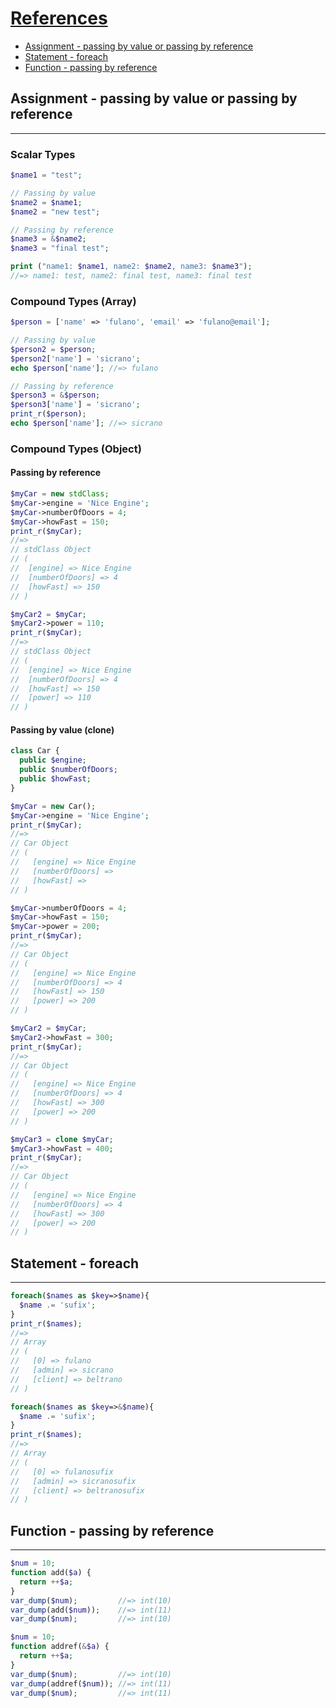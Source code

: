 # [References](http://php.net/manual/en/language.references.php)

- [Assignment - passing by value or passing by reference](#assignment-passing-by-value-or-passing-by-reference)
- [Statement - foreach](#statement---foreach)
- [Function - passing by reference](#function---passing-by-reference)

## Assignment - passing by value or passing by reference

---

### Scalar Types

```php
$name1 = "test";

// Passing by value
$name2 = $name1;
$name2 = "new test";

// Passing by reference
$name3 = &$name2;
$name3 = "final test";

print ("name1: $name1, name2: $name2, name3: $name3");
//=> name1: test, name2: final test, name3: final test
```

### Compound Types (Array)

```php
$person = ['name' => 'fulano', 'email' => 'fulano@email'];

// Passing by value
$person2 = $person;
$person2['name'] = 'sicrano';
echo $person['name']; //=> fulano

// Passing by reference
$person3 = &$person;
$person3['name'] = 'sicrano';
print_r($person);
echo $person['name']; //=> sicrano
```

### Compound Types (Object)

#### Passing by reference

```php
$myCar = new stdClass;
$myCar->engine = 'Nice Engine';
$myCar->numberOfDoors = 4;
$myCar->howFast = 150;
print_r($myCar);
//=>
// stdClass Object
// (
//  [engine] => Nice Engine
//  [numberOfDoors] => 4
//  [howFast] => 150
// )

$myCar2 = $myCar;
$myCar2->power = 110;
print_r($myCar);
//=>
// stdClass Object
// (
//  [engine] => Nice Engine
//  [numberOfDoors] => 4
//  [howFast] => 150
//  [power] => 110
// )
```

#### Passing by value (clone)

```php
class Car {
  public $engine;
  public $numberOfDoors;
  public $howFast;
}

$myCar = new Car();
$myCar->engine = 'Nice Engine';
print_r($myCar);
//=>
// Car Object
// (
//   [engine] => Nice Engine
//   [numberOfDoors] =>
//   [howFast] =>
// )

$myCar->numberOfDoors = 4;
$myCar->howFast = 150;
$myCar->power = 200;
print_r($myCar);
//=>
// Car Object
// (
//   [engine] => Nice Engine
//   [numberOfDoors] => 4
//   [howFast] => 150
//   [power] => 200
// )

$myCar2 = $myCar;
$myCar2->howFast = 300;
print_r($myCar);
//=>
// Car Object
// (
//   [engine] => Nice Engine
//   [numberOfDoors] => 4
//   [howFast] => 300
//   [power] => 200
// )

$myCar3 = clone $myCar;
$myCar3->howFast = 400;
print_r($myCar);
//=>
// Car Object
// (
//   [engine] => Nice Engine
//   [numberOfDoors] => 4
//   [howFast] => 300
//   [power] => 200
// )
```

## Statement - foreach

---

```php
foreach($names as $key=>$name){
  $name .= 'sufix';
}
print_r($names);
//=>
// Array
// (
//   [0] => fulano
//   [admin] => sicrano
//   [client] => beltrano
// )

foreach($names as $key=>&$name){
  $name .= 'sufix';
}
print_r($names);
//=>
// Array
// (
//   [0] => fulanosufix
//   [admin] => sicranosufix
//   [client] => beltranosufix
// )
```

## Function - passing by reference

---

```php
$num = 10;
function add($a) {
  return ++$a;
}
var_dump($num);         //=> int(10)
var_dump(add($num));    //=> int(11)
var_dump($num);         //=> int(10)
```

```php
$num = 10;
function addref(&$a) {
  return ++$a;
}
var_dump($num);         //=> int(10)
var_dump(addref($num)); //=> int(11)
var_dump($num);         //=> int(11)
```
